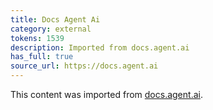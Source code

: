 ```yaml
---
title: Docs Agent Ai
category: external
tokens: 1539
description: Imported from docs.agent.ai
has_full: true
source_url: https://docs.agent.ai
---
```


This content was imported from [docs.agent.ai](https://docs.agent.ai).
